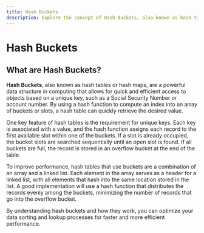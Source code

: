 ```yaml
---
title: Hash Buckets
description: Explore the concept of Hash Buckets, also known as hash tables or hash maps, as a powerful data structure in computing. Learn how hash buckets facilitate quick and efficient access to objects based on unique keys, optimizing data sorting and lookup processes.
---
```


# Hash Buckets

## What are Hash Buckets?

**Hash Buckets**, also known as hash tables or hash maps, are a powerful data structure in computing that allows for quick and efficient access to objects based on a unique key, such as a Social Security Number or account number. By using a hash function to compute an index into an array of buckets or slots, a hash table can quickly retrieve the desired value.

One key feature of hash tables is the requirement for unique keys. Each key is associated with a value, and the hash function assigns each record to the first available slot within one of the buckets. If a slot is already occupied, the bucket slots are searched sequentially until an open slot is found. If all buckets are full, the record is stored in an overflow bucket at the end of the table.

To improve performance, hash tables that use buckets are a combination of an array and a linked list. Each element in the array serves as a header for a linked list, with all elements that hash into the same location stored in the list. A good implementation will use a hash function that distributes the records evenly among the buckets, minimizing the number of records that go into the overflow bucket.

By understanding hash buckets and how they work, you can optimize your data sorting and lookup processes for faster and more efficient performance.

